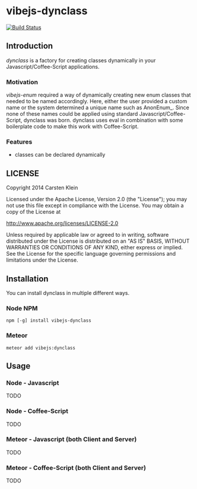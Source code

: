 # vibejs-dynclass

[![Build Status](https://travis-ci.org/vibejs/vibejs-dynclass.svg?branch=master)](https://travis-ci.org/vibejs/vibejs-dynclass)

## Introduction

*dynclass* is a factory for creating classes dynamically in your Javascript/Coffee-Script applications.


### Motivation

*vibejs-enum* required a way of dynamically creating new enum classes that needed to be named accordingly.
Here, either the user provided a custom name or the system determined a unique name such as AnonEnum_<N>.
Since none of these names could be applied using standard Javascript/Coffee-Script, dynclass was born.
dynclass uses eval in combination with some boilerplate code to make this work with Coffee-Script.


### Features

 - classes can be declared dynamically


## LICENSE


   Copyright 2014 Carsten Klein

   Licensed under the Apache License, Version 2.0 (the "License");
   you may not use this file except in compliance with the License.
   You may obtain a copy of the License at

   http://www.apache.org/licenses/LICENSE-2.0

   Unless required by applicable law or agreed to in writing, software
   distributed under the License is distributed on an "AS IS" BASIS,
   WITHOUT WARRANTIES OR CONDITIONS OF ANY KIND, either express or implied.
   See the License for the specific language governing permissions and
   limitations under the License.
   

## Installation

You can install dynclass in multiple different ways.


### Node NPM

    npm [-g] install vibejs-dynclass


### Meteor

    meteor add vibejs:dynclass


## Usage


### Node - Javascript

TODO

### Node - Coffee-Script

TODO

### Meteor - Javascript (both Client and Server)

TODO

### Meteor - Coffee-Script (both Client and Server)

TODO
